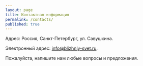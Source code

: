 ```yaml
---
layout: page
title: Контактная информация
permalink: /contacts/
published: true
---
```


Адрес: Россия, Санкт-Петербург, ул. Савушкина.

Электронный адрес: [info@blizhniy-svet.ru](mailto:info@blizhniy-svet.ru).

Пожалуйста, напишите нам любые вопросы и предложения.